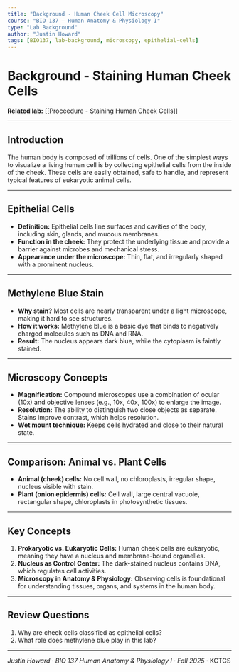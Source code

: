 ```yaml
---
title: "Background - Human Cheek Cell Microscopy"
course: "BIO 137 – Human Anatomy & Physiology I"
type: "Lab Background"
author: "Justin Howard"
tags: [BIO137, lab-background, microscopy, epithelial-cells]
---
```


# Background - Staining Human Cheek Cells

**Related lab:** [[Proceedure - Staining Human Cheek Cells]]  

---

## Introduction
The human body is composed of trillions of cells. One of the simplest ways to visualize a living human cell is by collecting epithelial cells from the inside of the cheek. These cells are easily obtained, safe to handle, and represent typical features of eukaryotic animal cells.  

---

## Epithelial Cells
- **Definition:** Epithelial cells line surfaces and cavities of the body, including skin, glands, and mucous membranes.  
- **Function in the cheek:** They protect the underlying tissue and provide a barrier against microbes and mechanical stress.  
- **Appearance under the microscope:** Thin, flat, and irregularly shaped with a prominent nucleus.  

---

## Methylene Blue Stain
- **Why stain?** Most cells are nearly transparent under a light microscope, making it hard to see structures.  
- **How it works:** Methylene blue is a basic dye that binds to negatively charged molecules such as DNA and RNA.  
- **Result:** The nucleus appears dark blue, while the cytoplasm is faintly stained.  

---

## Microscopy Concepts
- **Magnification:** Compound microscopes use a combination of ocular (10x) and objective lenses (e.g., 10x, 40x, 100x) to enlarge the image.  
- **Resolution:** The ability to distinguish two close objects as separate. Stains improve contrast, which helps resolution.  
- **Wet mount technique:** Keeps cells hydrated and close to their natural state.  

---

## Comparison: Animal vs. Plant Cells
- **Animal (cheek) cells:** No cell wall, no chloroplasts, irregular shape, nucleus visible with stain.  
- **Plant (onion epidermis) cells:** Cell wall, large central vacuole, rectangular shape, chloroplasts in photosynthetic tissues.  

---

## Key Concepts
1. **Prokaryotic vs. Eukaryotic Cells:** Human cheek cells are eukaryotic, meaning they have a nucleus and membrane-bound organelles.  
2. **Nucleus as Control Center:** The dark-stained nucleus contains DNA, which regulates cell activities.  
3. **Microscopy in Anatomy & Physiology:** Observing cells is foundational for understanding tissues, organs, and systems in the human body.  

---

## Review Questions
1. Why are cheek cells classified as epithelial cells?  
2. What role does methylene blue play in this lab?  

---

*Justin Howard · BIO 137 Human Anatomy & Physiology I · Fall 2025* · KCTCS 
